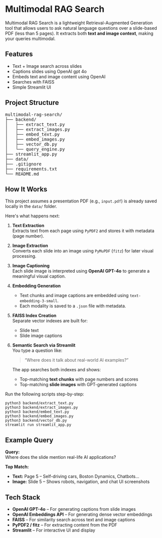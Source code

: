 # Multimodal RAG Search

Multimodal RAG Search is a lightweight Retrieval-Augmented Generation tool that allows users to ask natural language questions over a slide-based PDF (less than 5 pages). It extracts both **text and image context**, making your queries multimodal.

## Features

- Text + Image search across slides  
- Captions slides using OpenAI gpt 4o 
- Embeds text and image content using OpenAI  
- Searches with FAISS  
- Simple Streamlit UI

## Project Structure

<pre>
multimodal-rag-search/  
├── backend/  
│   ├── extract_text.py  
│   ├── extract_images.py  
│   ├── embed_text.py  
│   ├── embed_images.py  
│   ├── vector_db.py  
│   └── query_engine.py  
├── streamlit_app.py  
├── data/  
├── .gitignore  
├── requirements.txt  
└── README.md  
</pre>

## How It Works

This project assumes a presentation PDF (e.g., `input.pdf`) is already saved locally in the `data/` folder.

Here's what happens next:

1. **Text Extraction**  
   Extracts text from each page using `PyPDF2` and stores it with metadata (page number).

2. **Image Extraction**  
   Converts each slide into an image using `PyMuPDF` (`fitz`) for later visual processing.

3. **Image Captioning**  
   Each slide image is interpreted using **OpenAI GPT-4o** to generate a meaningful visual caption.

4. **Embedding Generation**  
   - Text chunks and image captions are embedded using `text-embedding-3-small`.
   - Each modality is saved to a `.json` file with metadata.

5. **FAISS Index Creation**  
   Separate vector indexes are built for:
   - Slide text
   - Slide image captions

6. **Semantic Search via Streamlit**  
   You type a question like:
   > “Where does it talk about real-world AI examples?”

   The app searches both indexes and shows:
   - Top-matching **text chunks** with page numbers and scores
   - Top-matching **slide images** with GPT-generated captions

Run the following scripts step-by-step:

```
python3 backend/extract_text.py
python3 backend/extract_images.py
python3 backend/embed_text.py
python3 backend/embed_images.py
python3 backend/vector_db.py
streamlit run streamlit_app.py
```

## Example Query

**Query:**  
Where does the slide mention real-life AI applications?

**Top Match:**  
- **Text:** Page 5 – Self-driving cars, Boston Dynamics, Chatbots...  
- **Image:** Slide 5 – Shows robots, navigation, and chat UI screenshots

## Tech Stack

- **OpenAI GPT-4o** – For generating captions from slide images
- **OpenAI Embeddings API** – For generating dense vector embeddings
- **FAISS** – For similarity search across text and image captions
- **PyPDF2 / fitz** – For extracting content from the PDF
- **Streamlit** – For interactive UI and display

